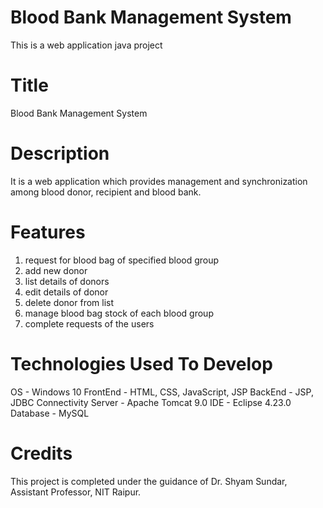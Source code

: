 # Blood Bank Management System

This is a web application java project
# Title

 Blood Bank Management System
 
 
 
 # Description
 
 It is a web application which provides management and synchronization among blood donor, recipient and blood bank.
 
 
 
 # Features
 
 1. request for blood bag of specified blood group
 2. add new donor
 3. list details of donors
 4. edit details of donor
 5. delete donor from list
 6. manage blood bag stock of each blood group
 7. complete requests of the users
 
 
 
 # Technologies Used To Develop
 
 OS		    -	Windows 10
 FrontEnd 	- 	HTML, CSS, JavaScript, JSP
 BackEnd	- 	JSP, JDBC Connectivity
 Server 	- 	Apache Tomcat 9.0
 IDE 		- 	Eclipse 4.23.0
 Database 	- 	MySQL
 
 
 
 # Credits
 
 This project is completed under the guidance of Dr. Shyam Sundar, Assistant Professor, NIT Raipur.